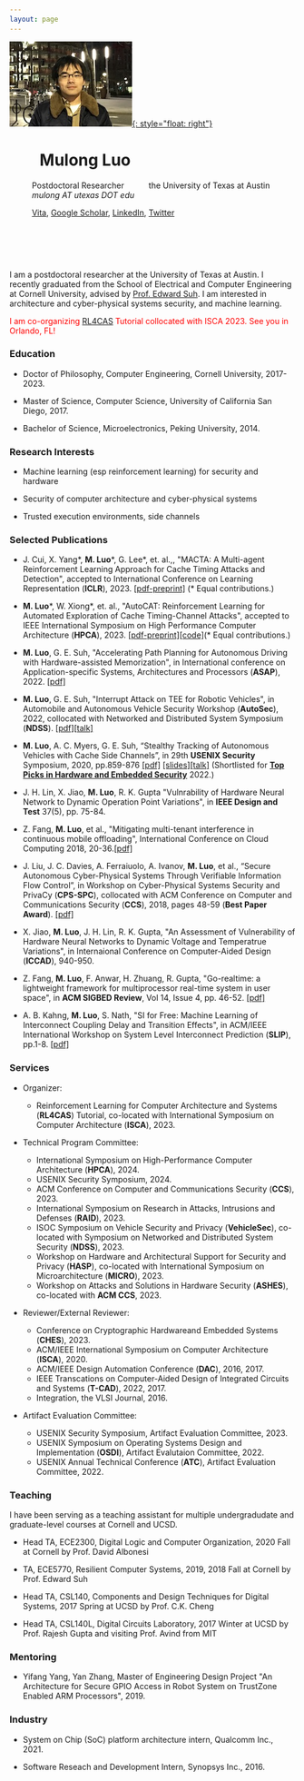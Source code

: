 ```yaml
---
layout: page
---
```

[![photo](/fig/boston_small2.jpg){: style="float: right"}](/fig/boston.jpg) 
#  &nbsp; &nbsp; &nbsp; &nbsp; **Mulong Luo** 
   &nbsp; &nbsp; &nbsp; &nbsp; &nbsp; Postdoctoral Researcher
   &nbsp; &nbsp; &nbsp; &nbsp; &nbsp; the University of Texas at Austin   
   &nbsp; &nbsp; &nbsp; &nbsp; &nbsp; *mulong AT utexas DOT edu*

   &nbsp; &nbsp; &nbsp; &nbsp; &nbsp; [Vita](/pub/vita.pdf), [Google Scholar](https://scholar.google.com/citations?user=KSiiEooAAAAJ&hl=en), [LinkedIn](https://www.linkedin.com/in/mulong-luo-2b15a084/), [Twitter](https://twitter.com/lmlaaron)
# &nbsp;
I am a postdoctoral researcher at the University of Texas at Austin. I recently graduated from the School of Electrical and Computer Engineering at Cornell University, advised by [Prof. Edward Suh](https://tsg.ece.cornell.edu/people/g-edward-suh/). I am interested in architecture and cyber-physical systems security, and machine learning.

<span style="color:red">I am co-organizing [RL4CAS](https://rl4cas.github.io) Tutorial collocated with ISCA 2023. See you in Orlando, FL!</span>

### Education

* Doctor of Philosophy, Computer Engineering, Cornell University, 2017-2023.

* Master of Science, Computer Science, University of California San Diego, 2017.

* Bachelor of Science, Microelectronics, Peking University, 2014.

### Research Interests

* Machine learning (esp reinforcement learning) for security and hardware

* Security of computer architecture and cyber-physical systems

* Trusted execution environments, side channels


### Selected Publications

* J. Cui, X. Yang\*, **M. Luo**\*, G. Lee\*, et. al.,, "MACTA: A Multi-agent Reinforcement Learning Approach for Cache Timing Attacks and Detection", accepted to International Conference on Learning Representation (**ICLR**), 2023. [\[pdf-preprint\]](https://openreview.net/pdf?id=CDlHZ78-Xzi) (\* Equal contributions.)

* **M. Luo**\*, W. Xiong\*, et. al., "AutoCAT: Reinforcement Learning for Automated Exploration of Cache Timing-Channel Attacks", accepted to IEEE International Symposium on High Performance Computer Architecture (**HPCA**), 2023. [\[pdf-preprint\]](https://arxiv.org/pdf/2208.08025.pdf)[\[code\]](https://github.com/facebookresearch/AutoCAT)(\* Equal contributions.) 

* **M. Luo**, G. E. Suh, "Accelerating Path Planning for Autonomous Driving with Hardware-assisted  Memorization", in International conference on Application-specific Systems, Architectures and Processors (**ASAP**), 2022. [\[pdf\]](https://arxiv.org/pdf/2205.02754.pdf)

* **M. Luo**, G. E. Suh, "Interrupt Attack on TEE for Robotic Vehicles", in Automobile and Autonomous Vehicle Security Workshop (**AutoSec**), 2022, collocated with Networked and Distributed System Symposium (**NDSS**). [\[pdf\]](/pub/AutoSec_2022_paper_1-19.pdf)[\[talk\]](https://www.youtube.com/watch?v=pzhKeZ2kbA0)

* **M. Luo**, A. C. Myers, G. E. Suh, “Stealthy Tracking of Autonomous Vehicles with Cache Side Channels”, in
29th **USENIX Security** Symposium, 2020, pp.859-876 [\[pdf\]](/pub/sec20-luo.pdf) [\[slides\]](https://www.usenix.org/system/files/sec20_slides_luo.pdf)[\[talk\]](https://youtu.be/prOLanX713s) (Shortlisted for [**Top Picks in Hardware and Embedded Security**](https://www.ieee-hsttc.org/tp-candidate-2022/) 2022.)

* J. H. Lin, X. Jiao, **M. Luo**, R. K. Gupta "Vulnrability of Hardware Neural Network to Dynamic Operation Point Variations", in **IEEE Design and Test** 37(5), pp. 75-84.

* Z. Fang, **M. Luo**, et al., "Mitigating multi-tenant interference in continuous mobile 
offloading", International Conference on Cloud Computing 2018, 20-36.[\[pdf\]](/pub/cloud.pdf) 

* J. Liu, J. C. Davies, A. Ferraiuolo, A. Ivanov, **M. Luo**, et al., “Secure Autonomous Cyber-Physical Systems
Through Verifiable Information Flow Control”, in Workshop on Cyber-Physical Systems Security and PrivaCy
(**CPS-SPC**), collocated with ACM Conference on Computer and Communications Security (**CCS**), 2018, pages 48-59 (**Best Paper Award**). [\[pdf\]](/pub/ifc-cpsspc2018.pdf)

* X. Jiao, **M. Luo**, J. H. Lin, R. K. Gupta, "An Assessment of Vulnerability of Hardware Neural Networks to Dynamic Voltage and Temperatrue Variations", in Internaional Conference on Computer-Aided Design (**ICCAD**), 940-950.

* Z. Fang, **M. Luo**, F. Anwar, H. Zhuang, R. Gupta, "Go-realtime: a lightweight framework for multiprocessor real-time system in user space", in **ACM SIGBED Review**, Vol 14, Issue 4, pp. 46-52. [\[pdf\]](/pub/gorealtime.pdf)

* A. B. Kahng, **M. Luo**, S. Nath, "SI for Free: Machine Learning of Interconnect Coupling Delay and Transition Effects", in ACM/IEEE International Workshop on System Level Interconnect Prediction (**SLIP**), pp.1-8. [\[pdf\]](/pub/gt1gt2si.pdf) 

### Services

* Organizer:
	* Reinforcement Learning for Computer Architecture and Systems (**RL4CAS**) Tutorial, co-located with International Symposium on Computer Architecture (**ISCA**), 2023. 

* Technical Program Committee:
	* International Symposium on High-Performance Computer Architecture (**HPCA**), 2024.
	* USENIX Security Symposium, 2024.
	* ACM Conference on Computer and Communications Security (**CCS**), 2023.
	* International Symposium on Research in Attacks, Intrusions and Defenses (**RAID**), 2023.
	* ISOC Symposium on Vehicle Security and Privacy (**VehicleSec**), co-located with Symposium on Networked and Distributed System Security (**NDSS**), 2023. 
	* Workshop on Hardware and Architectural Support for Security and Privacy (**HASP**), co-located with International Symposium on Microarchitecture (**MICRO**), 2023.
	* Workshop on Attacks and Solutions in Hardware Security (**ASHES**), co-located with **ACM CCS**, 2023.

* Reviewer/External Reviewer:
	* Conference on Cryptographic Hardwareand Embedded Systems (**CHES**), 2023.
	* ACM/IEEE International Symposium on Computer Architecture (**ISCA**), 2020.
	* ACM/IEEE Design Automation Conference (**DAC**), 2016, 2017.
	* IEEE Transcations on Computer-Aided Design of Integrated Circuits and Systems (**T-CAD**), 2022, 2017.
	* Integration, the VLSI Journal, 2016.

* Artifact Evaluation Committee:
	* USENIX Security Symposium, Artifact Evaluation Committee, 2023.
	* USENIX Symposium on Operating Systems Design and Implementation (**OSDI**), Artifact Evalutaion Committee, 2022. 
	* USENIX Annual Technical Conference (**ATC**), Artifact Evaluation Committee, 2022.

### Teaching 

I have been serving as a teaching assistant for multiple undergradudate and graduate-level courses at Cornell and UCSD.

* Head TA, ECE2300, Digital Logic and Computer Organization, 2020 Fall at Cornell by Prof. David Albonesi

* TA, ECE5770, Resilient Computer Systems, 2019, 2018 Fall at Cornell by Prof. Edward Suh 

* Head TA, CSL140, Components and Design Techniques for Digital Systems, 2017 Spring at UCSD by Prof. C.K. Cheng

* Head TA, CSL140L, Digital Circuits Laboratory, 2017 Winter at UCSD by Prof. Rajesh Gupta and visiting Prof. Avind from MIT

### Mentoring

* Yifang Yang, Yan Zhang, Master of Engineering Design Project "An Architecture for Secure GPIO Access in Robot System on TrustZone Enabled ARM Processors", 2019.

### Industry

* System on Chip (SoC) platform architecture intern, Qualcomm Inc., 2021.

* Software Reseach and Development Intern, Synopsys Inc., 2016.
